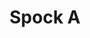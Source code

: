 ---
title: Spock A
image_primary: img/SPOCK_Aplique.jpg
description: "Spock%20has%20an%20aspect%20of%20great%20lightness%2C%20designed%20and%20produced%20using%20a%20language%20of%20simple%2C%20easy%2C%20and%20close%20design.%20A%20clear%20example%20of%20the%20motto%20%22Less%20is%20more%22.%20The%20Spock%20family%20are%20reading%20lamps%20that%20provide%20us%20with%20direct%20and%20concentrated%20light%20with%20its%204%20LEDs.%20The%20structure%20of%20the%20screen%20is%20adjustable%20and%20in%20the%20case%20of%20table%20or%20standing%20head%20lamps%2C%20it%20has%20a%20circular%20rotation%20of%20360%20%B0%20and%20the%20maximum%20inclination%20of%20the%20mast%20is%2025%B0.%0A%0A"
designer: Christophe Mathieu
image_thumb: img/SPOCK_Aplique.jpg
href: https://www.bover.es/en/lamp/spock-a/
tags: 
  - bover
  - Indoor
  - Table
  - Wall
  - indoor-lamps
category: indoor-lamps
subtitle: 
manufacturer: Bover
slug: /manufacturers/bover/indoor-lamps/christophe-mathieu-spock-a
---